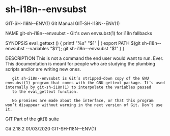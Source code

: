  # sh-i18n--envsubst 
GIT-SH-I18N--ENV(1)                                                                               Git Manual                                                                              GIT-SH-I18N--ENV(1)

NAME
       git-sh-i18n--envsubst - Git's own envsubst(1) for i18n fallbacks

SYNOPSIS
       eval_gettext () {
               printf "%s" "$1" | (
                       export PATH $(git sh-i18n--envsubst --variables "$1");
                       git sh-i18n--envsubst "$1"
               )
       }

DESCRIPTION
       This is not a command the end user would want to run. Ever. This documentation is meant for people who are studying the plumbing scripts and/or are writing new ones.

       git sh-i18n--envsubst is Git’s stripped-down copy of the GNU envsubst(1) program that comes with the GNU gettext package. It’s used internally by git-sh-i18n(1) to interpolate the variables passed
       to the eval_gettext function.

       No promises are made about the interface, or that this program won’t disappear without warning in the next version of Git. Don’t use it.

GIT
       Part of the git(1) suite

Git 2.18.2                                                                                        01/03/2020                                                                              GIT-SH-I18N--ENV(1)
